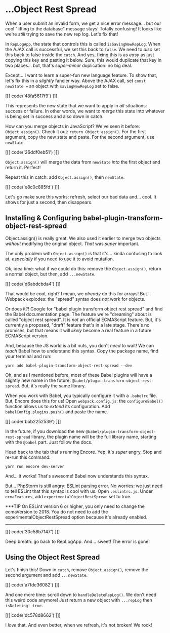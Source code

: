 # ...Object Rest Spread

When a user submit an invalid form, we get a nice error message... but our cool
"lifting to the database" message stays! Totally confusing! It looks like we're
*still* trying to save the new rep log. Let's fix that!

In `RepLogApp`, the state that controls this is called `isSavingNewRepLog`. When
the AJAX call is successful, we set this back to `false`. We need to *also* set
this back to false inside the `catch`. And yes, fixing this is as *easy* as just
copying this key and pasting it below. Sure, this would duplicate that key in two
places... but, that's *super-minor* duplication: no big deal.

Except... I want to learn a super-fun new language feature. To show that, let's fix
this in a *slightly* fancier way. Above the AJAX call, set `const newState =` an
object with `savingNewRepLog` set to false.

[[[ code('48fa5617f9') ]]]

This represents the new state that we want to apply in *all* situations: success
or failure. In other words, we want to *merge* this state into whatever is being
set in success and also down in catch.

How can you merge objects in JavaScript? We've seen it before: `Object.assign()`.
Check it out: `return Object.assign()`. For the first argument, copy the new state
and paste. For the second argument, use `newState`.

[[[ code('26ddf0eb51') ]]]

`Object.assign()` will merge the data from `newState` *into* the first object and
return it. Perfect!

Repeat this in catch: add `Object.assign()`, then `newState`.

[[[ code('e8c0c885fd') ]]]

Let's go make sure this works: refresh, select our bad data and... cool. It shows
for just a second, then disappears.

## Installing & Configuring babel-plugin-transform-object-rest-spread

Object.assign() is really great. We also used it earlier to merge two objects
*without* modifying the original object. *That* was *super* important.

The only problem with `Object.assign()` is that it's... kinda confusing to look
at, *especially* if you need to use it to avoid mutation.

Ok, idea time: what if we could do this: remove the `Object.assign()`, return a normal
object, but then, add `...newState`.

[[[ code('d6abdcbda4') ]]]

That would be cool, right? I mean, we *already* do this for arrays! But... Webpack
explodes: the "spread" syntax does *not* work for objects.

Or does it?! Google for "babel plugin transform object rest spread" and find the
Babel documentation page. The feature we're "dreaming" about is called
"object rest spread". It is *not* an official ECMAScript feature. But, it's currently
a proposed, "draft" feature that's in a late stage. There's no promises, but that
means it will *likely* become a real feature in a future ECMAScript version.

And, because the JS world is a bit nuts, you don't *need* to wait! We can *teach*
Babel how to understand this syntax. Copy the package name, find your terminal
and run:

```terminal
yarn add babel-plugin-transform-object-rest-spread --dev
```

Oh, and as I mentioned before, most of these Babel plugins will have a slightly
new name in the future: `@babel/plugin-transform-object-rest-spread`. But, it's
really the same library.

When you work with Babel, you typically configure it with a `.babelrc` file. But,
Encore does this for us! Open `webpack.config.js`: the `configureBabel()` function
allows us to *extend* its configuration. Add `babelConfig.plugins.push()` and
paste the name.

[[[ code('bbb2252539') ]]]

In the future, if you download the new `@babel/plugin-transform-object-rest-spread`
library, the plugin name will be the full library name, starting with the `@babel`
part. Just follow the docs.

Head back to the tab that's running Encore. Yep, it's *super* angry. Stop and re-run
this command:

```terminal-silent
yarn run encore dev-server
```

And... it works! That's awesome! Babel now understands this syntax.

But... PhpStorm is still angry: ESLint parsing error. No worries: we just need to
tell ESLint that this syntax is cool with us. Open `.eslintrc.js`. Under `ecmaFeatures`,
add `experimentalObjectRestSpread` set to true.

***TIP
On ESLint version 6 or higher, you only need to change the ecmaVersion to 2018. You do not need to add the experimentalObjectRestSpread option because it's already enabled.
***

[[[ code('30c58b7147') ]]]

Deep breath: go back to RepLogApp. And... sweet! The error is gone!

## Using the Object Rest Spread

Let's finish this! Down in `catch`, remove `Object.assign()`, remove the second
argument and add `...newState`.

[[[ code('a7fde36082') ]]]

And one more time: scroll down to `handleDeleteRepLog()`. We don't need this weird
code anymore! Just return a new object with `...repLog` then `isDeleting: true`.

[[[ code('dc578d8662') ]]]

I *love* that. And even better, when we refresh, it's not broken! We rock!
